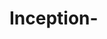 # Inception-

<object data="https://cdn.intra.42.fr/pdf/pdf/103030/en.subject.pdf" type="application/pdf" width="100%"> 
</object>
